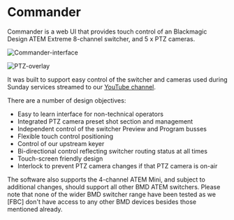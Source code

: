 # Commander
Commander is a web UI that provides touch control of an Blackmagic Design ATEM Extreme 8-channel switcher, and 5 x PTZ cameras.

![Commander-interface](https://user-images.githubusercontent.com/5892030/138604234-88bc1c92-c3af-41c1-80ce-8b9ceb9067d8.png)

![PTZ-overlay](https://user-images.githubusercontent.com/5892030/138604237-bc59f501-82a9-4cff-9a07-2a8f29c2a25e.png)

It was built to support easy control of the switcher and cameras used during Sunday services streamed to our [YouTube channel](https://www.youtube.com/channel/UCPb62fbC7uBtisUjU__I47g).

There are a number of design objectives:

* Easy to learn interface for non-technical operators
* Integrated PTZ camera preset shot section and management
* Independent control of the switcher Preview and Program busses
* Flexible touch control positioning
* Control of our upstream keyer
* Bi-directional control reflecting switcher routing status at all times
* Touch-screen friendly design
* Interlock to prevent PTZ camera changes if that PTZ camera is on-air

The software also supports the 4-channel ATEM Mini, and subject to additional changes, should support all other BMD ATEM switchers. Please note that none of the wider BMD switcher range have been tested as we [FBC] don't have access to any other BMD devices besides those mentioned already.

